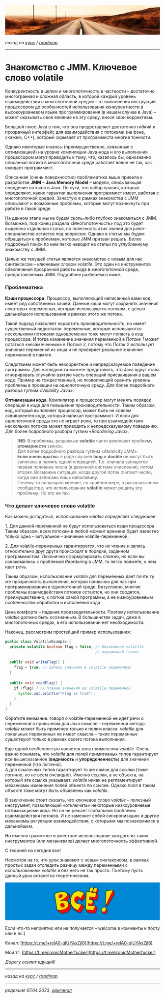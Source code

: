![](../../common_files/header.png)

*назад на [курс](../../course.md) / [roadmap](../../roadmap.md)*

***

   

Знакомство с JMM. Ключевое слово volatile
=========================================

Конкурентность в целом и многопоточность в частности – достаточно многогранная и сложная область, в которой каждый уровень взаимодействия с многопоточной средой – от выполнения инструкций процессором до особенностей использования конкурентности в высокоуровневом языке программирования (в нашем случае в Java) – может оказывать свое влияние на эту среду, внося свои коррективы.

Большой плюс Java в том, что она предоставляет достаточно гибкий и прозрачный интерфейс для взаимодействия с потоками (на фоне, скажем, C++), который скрывает от программиста многие тонкости.

Однако некоторые нюансы (преимущественно, связанные с оптимизацией) на уровне компиляции Java-кода и его выполнения процессором могут приводить к тому, что, казалось бы, однозначно описанная логика в многопоточной среде работает вовсе не так, как ожидает программист.

Описанная (очень поверхностно) проблематика выше привела к разработке **JMM** – **Java Memory Model** – модели, описывающая поведение потоков в Java. По сути, это набор правил, который определяют, какие гарантии выполнения программист имеет, работая с многопоточной средой. Зачастую в рамках знакомства с JMM описывают и возможные проблемы, которые могут возникнуть при работе в такой среде.

На данном этапе мы не будем сколь-либо глубоко знакомиться с JMM. Возможно, под конец раздела «Многопоточность» под это будет выделена отдельная статья, но полезность этих знаний для junior-специалистов остается под вопросом. Однако в статье мы будем обращаться к проблемам, которые JMM призван решать. Более подробный поиск по ним легко наводит на статьи по углубленному знакомству с JMM.

Целью же текущей статьи является знакомство с новым для нас синтаксисом – ключевым словом _volatile_. Это один из инструментов обеспечения прозрачной работы кода в многопоточной среде, предоставляемых JMM. Подробнее разберемся ниже.

### Проблематика

**Кэши процессора**. Процессор, выполняющий написанный вами код, имеет ряд собственных кэшей. Данные кэши могут сохранять значения некоторых переменных, которые используются потоком, с целью дальнейшего использования в рамках этого же потока.

Такой подход позволяет нарастить производительность, но имеет существенный недостаток: переменные, которые используются несколькими потоками одновременно тоже могут попасть в кэш процессора. И тогда изменение значения переменной в _Потоке 1_ может остаться «незамеченным» в _Потоке 2_, потому что _Поток 2_ использует значение переменой из кэша и не проверяет реальное значение переменной в памяти.

Следствием может быть некорректное и непредсказуемое поведение программы. Для наглядности можете представить, что Java вдруг стала игнорировать случайно взятую часть операций присваивания в вашем коде. Пример не тождественный, но позволяющий оценить уровень проблемы в проекции на однопоточную среду. Для более подробного разбора гуглим «_Visibility Java_».

**Оптимизации кода**. Компилятор и процессор могут менять порядок операций в коде для повышения производительности. Таким образом, код, который выполняет процессор, может быть не совсем эквивалентен коду, который написал программист. И если для однопоточной среды это не играет роли, то при взаимодействии нескольких потоков может приводить к непредсказуемому поведению. Для более подробного разбора гуглим «_Reordering Java_».

> **!NB**: В проблемы, решаемые **_volatile_** часто включают проблему **атомарности** записи.  
> Для более подробного разбора гуглим «Atomicity JMM».  
> **Если очень кратко**: в ряде случаев **long** и **double** не могут быть записаны в память одной операцией. Т.е. сначала запишется первая половина числа (в двоичной системе счисления), потом вторая. Возможна ситуация, когда другой поток считает число, когда оно записано лишь наполовину.  
> Почему-то популярно мнение, по крайней мере, в русскоязычном сообществе, что использование **volatile** может решить эту проблему. Но это не так.  

### Что делает ключевое слово volatile

Как можно догадаться, использование _volatile_ определяет следующее:

1\. Для данной переменной не будут использоваться кэши процессора. Таким образом, всем потокам в любой момент времени будет известно только одно – актуальное – значение volatile-переменной;

2\. Для volatile-переменных гарантируется, что их чтение и запись относительно друг друга происходят в порядке, заданном программистом. Лаконично сформулировать сложно, но если вы ознакомились с проблемой _Reordering_ в JMM, то легко поймете, о чем идет речь.

Таким образом, использование _volatile_ для переменных дает почти ту же прозрачность выполнения, которая привычна для нас при программировании в однопоточной среде. Безусловно, многие проблемы взаимодействия потоков остаются, но они сводятся, преимущественно, к логике самой программы, а не низкоуровневым особенностям обработки и исполнения кода.

Цена комфорта – падение производительности. Поэтому использование _volatile_ должно быть осознанным. В большинстве задач, даже в многопоточных средах, в его использовании нет необходимости.

Наконец, рассмотрим простейший пример использования:

```java
public class VolatileExample {
  private volatile boolean flag = false; // Объявление volatile 
                                         // переменной (поля)

  public void writeFlag() {
    flag = true; // Запись значения в volatile переменную
  }

  public void readFlag() {
    if (flag) { // Чтение значения из volatile переменной
      System.out.println("Flag is true");
    }
  }
}
```

Обратите внимание: говоря о volatile-переменной не идет речи о переменной в привычном для Java смысле – переменной метода. _volatile_ может быть применен только к полям класса. _volatile_ для локальных переменных не имеет смысла – такие переменные существуют только в рамках своего потока выполнения.

Еще одной особенностью является зона применения _volatile_. Очень важно понимать, что _volatile_ для полей примитивных типов гарантирует все вышесказанное (**видимость** и **упорядоченность**) для значения переменной (что логично).  
А для ссылочных типов гарантирует то же самое для ссылки (тоже логично, но не всем очевидно). Именно ссылки, а не объекта, на который эта ссылка указывает. _volatile_ никак не регламентирует механизмы изменения полей объекта по ссылке. Однако поля в таком объекте тоже могут быть объявлены как _volatile_.

  

В заключение стоит сказать, что ключевое слово _volatile_ – полезный инструмент, позволяющий «отключать» некоторые низкоуровневые оптимизациями кода. Но он не решает глобальной проблемы взаимодействия потоков. И не заменяет собой синхронизацию и другие механизмы регуляции взаимодействия, с которыми мы познакомимся в дальнейшем.

Но именно грамотное и уместное использование каждого из таких инструментов (или механизмов) делает многопоточность эффективной.

С теорией на сегодня все!

Несмотря на то, что урок знакомит с новым синтаксисом, в рамках простых задач отследить разницу между переменными с использованием _volatile_ и без него не так просто. Поэтому пусть данный урок останется теоретическим.

![](../../common_files/footer.png)

Если что-то непонятно или не получается – welcome в комменты к посту или в лс:)

Канал: [https://t.me/+relA0-qlUYAxZjI6](https://t.me/+relA0-qlUYAxZjI6)

Мой тг: [https://t.me/ironicMotherfucker](https://t.me/ironicMotherfucker)

_Дорогу осилит идущий!_

***

*назад на [курс](../../course.md) / [roadmap](../../roadmap.md)*

***

_редакция 07.04.2023_, [_оригинал_](https://telegra.ph/JMM-Klyuchevoe-slovo-volatile-04-07)